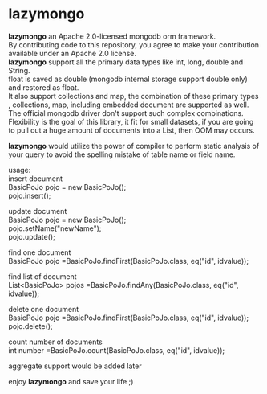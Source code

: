 # lazymongo  

**lazymongo** an Apache 2.0-licensed mongodb orm framework.  
By contributing code to this repository, you agree to make your contribution available under an Apache 2.0 license.  
**lazymongo**  support all the primary data types like int, long, double and String.  
float is saved as double (mongodb internal storage support double only) and restored as float.  
It also support collections and map, the combination of these primary types , collections, map, including embedded document are supported as well.  
The official mongodb driver don't support such complex combinations.  
Flexibility is the goal of this library, it fit for small datasets, if you are going to pull out a huge amount of documents into a List, then OOM may occurs. 

**lazymongo** would utilize the power of compiler to perform static analysis of your query to avoid the spelling mistake of table name or field name.  

usage:  
insert document  
BasicPoJo pojo = new BasicPoJo();  
pojo.insert();  

update document  
BasicPoJo pojo = new BasicPoJo();  
pojo.setName("newName");  
pojo.update();

find one document  
BasicPoJo pojo =BasicPoJo.findFirst(BasicPoJo.class, eq("id", idvalue));  

find list of document  
List\<BasicPoJo\> pojos =BasicPoJo.findAny(BasicPoJo.class, eq("id", idvalue));  

delete one document  
BasicPoJo pojo =BasicPoJo.findFirst(BasicPoJo.class, eq("id", idvalue));  
pojo.delete();

count number of documents    
int number =BasicPoJo.count(BasicPoJo.class, eq("id", idvalue));    

aggregate support would be added later  

enjoy **lazymongo** and save your life ;)  








